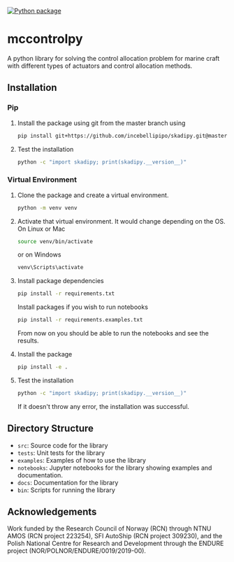 [![Python package](https://github.com/incebellipipo/skadipy/actions/workflows/run_test.yml/badge.svg)](https://github.com/incebellipipo/skadipy/actions/workflows/run_test.yml)

# mccontrolpy

A python library for solving the control allocation problem for marine craft with different types of actuators and control allocation methods.

## Installation

### Pip

1. Install the package using git from the master branch using

    ```bash
    pip install git+https://github.com/incebellipipo/skadipy.git@master
    ```

2. Test the installation
    ```bash
    python -c "import skadipy; print(skadipy.__version__)"
    ```

### Virtual Environment
1. Clone the package and create a virtual environment.
    ```bash
    python -m venv venv
    ```

2. Activate that virtual environment. It would change depending on the OS.
    On Linux or Mac
    ```bash
    source venv/bin/activate
    ```
    or on Windows
    ```powershell
    venv\Scripts\activate
    ```

3. Install package dependencies
    ```bash
    pip install -r requirements.txt
    ```

    Install packages if you wish to run notebooks
    ```bash
    pip install -r requirements.examples.txt
    ```
    From now on you should be able to run the notebooks and see the results.

4. Install the package
    ```bash
    pip install -e .
    ```

5. Test the installation
    ```bash
    python -c "import skadipy; print(skadipy.__version__)"
    ```

    If it doesn't throw any error, the installation was successful.

## Directory Structure

- `src`: Source code for the library
- `tests`: Unit tests for the library
- `examples`: Examples of how to use the library
- `notebooks`: Jupyter notebooks for the library showing examples and documentation.
- `docs`: Documentation for the library
- `bin`: Scripts for running the library

## Acknowledgements

Work funded by the Research Council of Norway (RCN) through NTNU AMOS (RCN project 223254), SFI AutoShip (RCN project 309230), and the Polish National Centre for Research and Development through the ENDURE project (NOR/POLNOR/ENDURE/0019/2019-00).